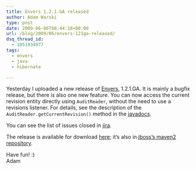 ```yaml
---
title: Envers 1.2.1.GA released
author: Adam Warski
type: post
date: 2009-06-06T08:44:18+00:00
url: /blog/2009/06/envers-121ga-released/
dsq_thread_id:
  - 1051934977
tags:
  - envers
  - java
  - hibernate

---
```

Yesterday I uploaded a new release of [Envers][1], 1.2.1.GA. It is mainly a bugfix release, but there is also one new feature. You can now access the current revision entity directly using `AuditReader`, without the need to use a revisions listener. For details, see the description of the `AuditReader.getCurrentRevision()` method in the [javadocs][2].

You can see the list of issues closed in [jira][3].

The release is available for download [here][4]; it&#8217;s also in [jboss&#8217;s maven2 repository][5].

Have fun! :)  
Adam

 [1]: http://www.jboss.org/envers
 [2]: http://www.jboss.org/files/envers/api-new/index.html
 [3]: http://opensource.atlassian.com/projects/hibernate/secure/IssueNavigator.jspa?reset=true&&pid=10031&updated%3Aafter=5%2FMar%2F09&component=10280&status=5&status=6&sorter/field=priority&sorter/order=DESC
 [4]: http://www.jboss.org/envers/downloads
 [5]: http://repository.jboss.org/maven2/org/jboss/envers/jboss-envers/1.2.1.GA-hibernate-3.3/
